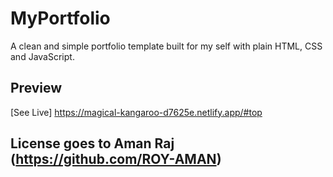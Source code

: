 # MyPortfolio

A clean and simple portfolio template built for my self with plain HTML, CSS and JavaScript.

## Preview


[See Live] https://magical-kangaroo-d7625e.netlify.app/#top

## License goes to Aman Raj (https://github.com/ROY-AMAN)


